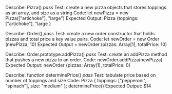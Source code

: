 Describe: Pizza() _pass_
Test: create a new pizza objects that stores toppings as an array, and size as a string
Code: let newPizza = new Pizza(["artichoke"], "large")
Expected Output: Pizza {toppings: ["artichoke"], "large }


Describe: Order() _pass_
Test: create a new order constructor that holds pizzas and total price a key value pairs. 
Code: let newOrder = new Order (newPizza, 10)
Expected Output = newOrder (pizzas: Array[1], totalPrice: 10)

Describe: Order.prototype.addPizza() _pass_
Test: create an addPizza method that pushes a new pizza to an order.
Code: newOrder.addPizza(newPizza)
Expected Output: newOrder {pizzas: Array(1), totalPrice: 0}

Describe: function determinePrice() _pass_
Test: tabulate price based on number of toppings and size
Code: Pizza {
        toppings: ["pepperoni", "spinach"],
        size: "medium"
      };
 determinePrice()
Expected Output: $14